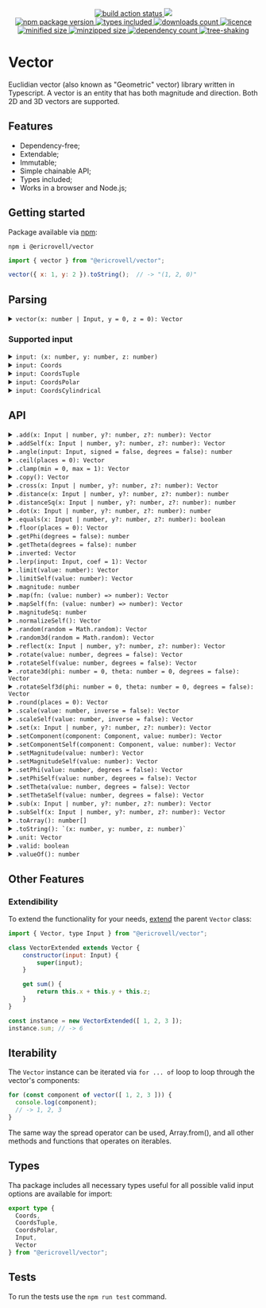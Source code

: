 <div align="center">
  <a href="https://github.com/EricRovell/vector/actions">
    <img alt="build action status" src="https://github.com/EricRovell/vector/workflows/build/badge.svg" />
  </a>
  <a href="https://codecov.io/gh/EricRovell/vector">
    <img src="https://codecov.io/gh/EricRovell/vector/branch/main/graph/badge.svg?token=OCTMR1R41W"/>
  </a>
</div>

<div align="center">
  <a href="https://www.npmjs.com/package/@ericrovell/vector">
    <img alt="npm package version" src="https://badgen.net/npm/v/@ericrovell/vector/" />
  </a>
  <a href="https://www.npmjs.com/package/@ericrovell/vector">
    <img alt="types included" src="https://badgen.net/npm/types/@ericrovell/vector/" />
  </a>
  <a href="https://www.npmjs.com/package/@ericrovell/vector">
    <img alt="downloads count" src="https://badgen.net/npm/dt/@ericrovell/vector/" />
  </a>
  <a href="https://www.npmjs.com/package/@ericrovell/vector">
    <img alt="licence" src="https://badgen.net/npm/license/@ericrovell/vector/" />
  </a>
</div>

<div align="center">
  <a href="https://bundlephobia.com/package/@ericrovell/vector">
    <img alt="minified size" src="https://badgen.net/bundlephobia/min/@ericrovell/vector/" />
  </a>
  <a href="https://bundlephobia.com/package/@ericrovell/vector">
    <img alt="minzipped size" src="https://badgen.net/bundlephobia/minzip/@ericrovell/vector/" />
  </a>
  <a href="https://bundlephobia.com/package/@ericrovell/vector">
    <img alt="dependency count" src="https://badgen.net/bundlephobia/dependency-count/@ericrovell/vector/" />
  </a>
  <a href="https://bundlephobia.com/package/@ericrovell/vector">
    <img alt="tree-shaking" src="https://badgen.net/bundlephobia/tree-shaking/@ericrovell/vector/" />
  </a>
</div>

# Vector

Euclidian vector (also known as "Geometric" vector) library written in Typescript. A vector is an entity that has both magnitude and direction. Both 2D and 3D vectors are supported.

## Features

- Dependency-free;
- Extendable;
- Immutable;
- Simple chainable API;
- Types included;
- Works in a browser and Node.js;

## Getting started

Package available via [npm](https://www.npmjs.com/package/@ericrovell/vector):

```
npm i @ericrovell/vector
```

```js
import { vector } from "@ericrovell/vector";

vector({ x: 1, y: 2 }).toString();  // -> "(1, 2, 0)"
```

## Parsing

<details>
  <summary>
    <code>vector(x: number | Input, y = 0, z = 0): Vector</code>
  </summary>

  Parses the given input and creates a new `Vector` instance.

  ```js
  vector(1, 2).toString();                  // -> "(1, 2, 0)"
  vector({ x: 1, y: 2, z: 3 }).toString();  // -> "(1, 2, 3)"
  vector([ 1, 2, 3 ]).toString();           // -> "(1, 2, 3)"
  ```
</details>

### Supported input

<details>
  <summary>
    <code>input: (x: number, y: number, z: number)</code>
  </summary>

  Parses numerical vector components from arguments.

  ```js
  vector(1).toString();        // -> "(1, 0, 0)"
  vector(1, 2).toString();     // -> "(1, 2, 0)"
  vector(1, 2, 3).toString();  // -> "(1, 2, 3)"
  ```
</details>

<details>
  <summary>
    <code>input: Coords</code>
  </summary>

  Parses the given input from `Coords` object and returns a new `Vector` instance.

  ```js
  vector({ x: 1 }).toString();               // -> "(1, 0, 0)"
  vector({ y: 2 }).toString();               // -> "(0, 2, 0)"
  vector({ z: 3 }).toString();               // -> "(0, 0, 3)"
  vector({ x: 1, y: 2 }).toString();         // -> "(1, 2, 0)"
  vector({ y: 2, z: 3 }).toString();         // -> "(0, 2, 3)"
  vector({ x: 1, z: 3 }).toString();         // -> "(1, 0, 3)"
  vector({ x: 1, y: 2, z: 3 }).toString();   // -> "(1, 2, 3)"
  ```

  The `Coords` object is considered valid if it is contains at least one of coordinate keys: `x`, `y`, or `z`.
  All missed keys defaults to zero, all extra keys are ignored.

  ```js
  vector({ x: 1, data: "hello!" }).toString();               // -> "(1, 0, 0)"
  vector({ x: 1, y: 2, z: 3, data: "hello!" }).toString();   // -> "(1, 2, 3)"
  ```
</details>

<details>
  <summary>
    <code>input: CoordsTuple</code>
  </summary>

  Parses the given input from `CoordsTuple` and returns a new `Vector` instance.

  ```js
  vector([ 1 ]).toString();         // -> "(1, 0, 0)"
  vector([ 1, 2 ]).toString();      // -> "(0, 2, 0)"
  vector([ 1, 2, 3 ]).toString();   // -> "(0, 0, 3)"
  ```
</details>

<details>
  <summary>
    <code>input: CoordsPolar</code>
  </summary>

  Parses the given input from `CoordsPolar` representing the vector [in polar coordinates](https://en.wikipedia.org/wiki/Vector_notation#Spherical_vectors) and returns a new `Vector` instance:

  ```js
  vector({ phi: 0 }).toString();                                    // -> "(1, 0, 0)"
  vector({ phi: Math.PI / 2 }));                                    // -> "(0, 1, 0)";
  vector({ phi: 0, magnitude: 2 }).toString();                      // -> "(2, 0, 0)"
  vector({ phi: Math.PI / 2, magnitude: 2 }));                      // -> "(0, 2, 0)";
  vector({ theta: 0 })                                              // -> "(0, 0, 1)");
  vector({ theta: Math.PI / 2 })                                    // -> "(1, 0, 0)");
  vector({ phi: Math.PI / 2, theta: 0 })                            // -> "(0, 0, 1)");
  vector({ phi: Math.PI / 2, theta: Math.PI / 2 })                  // -> "(0, 1, 0)");
  vector({ phi: Math.PI / 2, theta: 0, magnitude: 2 })              // -> "(0, 0, 2)");
  vector({ phi: Math.PI / 2, theta: Math.PI / 2, magnitude: 2 })    // -> "(0, 2, 0)");
  ```

  By default angles input require [radians](https://en.wikipedia.org/wiki/Radian). To use degrees, pass a `degrees` property:

  ```js
  vector({ degrees: true, phi: 0 })                              // -> "(1, 0, 0)");
  vector({ degrees: true, phi: 90 })                             // -> "(0, 1, 0)");
  vector({ degrees: true, phi: 90, theta: 0, magnitude: 2 })     // -> "(0, 0, 2)");
  vector({ degrees: true, phi: 90, theta: 90, magnitude: 2 })    // -> "(0, 2, 0)");
  ```

  The `CoordsPolar` object is considered valid if it is contains at least one of angle keys: `phi` or `theta`. The `magnitude` defaults to unit length.
</details>

<details>
  <summary>
    <code>input: CoordsCylindrical</code>
  </summary>

  Parses the given input from `CoordsCylindrical` representing the vector [in cylindrical coordinate system](https://en.wikipedia.org/wiki/Cylindrical_coordinate_system) and returns a new `Vector` instance:

  ```js
  vector({ p: Math.SQRT2, phi: Math.PI / 4, z: 5 }))    // -> "(1, 1, 5)"
  vector({ p: 7.0711, phi: -Math.PI / 4, z: 12 }))      // -> "(5, -5, 12)"
  ```

  By default angles input require [radians](https://en.wikipedia.org/wiki/Radian). To use degrees, pass a `degrees` property:

  ```js
  vector({ degrees: true, p: Math.SQRT2, phi: 45, z: 5 }))  // -> "(1, 1, 5)"
  vector({ degrees: true, p: 7.0711, phi: -45, z: 12 }))    // -> "(5, -5, 12)"
  ```

  The `CoordsCylindrical` object is considered valid if it is contains all properties: `p`, `phi`, and `z`. Only `degrees` property is optional.
</details>

## API

<details>
  <summary>
    <code>.add(x: Input | number, y?: number, z?: number): Vector</code>
  </summary>

  Performs the addition and returns the sum as new `Vector` instance.

  ```js
  vector(1, 2).add(3, 4).toString();                      // -> "(4, 6, 0)"
  vector({ x: 1, y: 2 }).add({ x: 3, y: 4 }).toString();  // -> "(4, 6, 0)"
  vector([ 1, 2, 3 ]).add([ 4, 5, 6 ]).toString();        // -> "(5, 7, 9)"
  ```

  Another instance can be used as an input as well:

  ```js
  const a = vector({ x: 1, y: 2, z: 3 });
  const b = vector({ x: -1, y: -2, z: -3 });

  a.add(b).toString();  // -> "(0, 0, 0)"
  ```
</details>

<details>
  <summary>
    <code>.addSelf(x: Input | number, y?: number, z?: number): Vector</code>
  </summary>

  Adds the another `Vector` instance or valid vector input to this vector.

  ```js
  const a = vector(1, 2, 3)
    .addSelf([ 1, 2, 3 ]);

  a.toString(); // -> "(2, 4, 6)"
  ```
</details>

<details>
  <summary>
    <code>.angle(input: Input, signed = false, degrees = false): number</code>
  </summary>

  Calculates the angle between two vectors.

  ```js
	vector([ 1, 2, 3 ].angle([ 4, 5, 6 ]) // -> 0.22573
	vector([ 1, 2, 3 ].angle([ 4, 5, 6 ], true) // -> -0.22573
	vector([ 1, 2, 3 ].angle([ 4, 5, 6 ], true, true) // -> -12.93315
  ```
</details>

<details>
  <summary>
    <code>.ceil(places = 0): Vector</code>
  </summary>

  Rounds this vector's components values to the next upper bound with defined precision.

  ```js
  vector(1.12345).ceil(4).toString()                           // -> "(1.1235, 0, 0)");
  vector(1.12345, 2.45678).ceil(4).toString()                  // -> "(1.1235, 2.4568, 0)");
  vector(1.12345, 2.45678, 3.78921).ceil().toString()          // -> "(2, 3, 4)");
  vector(Math.SQRT2, Math.PI, 2 * Math.PI).ceil(3).toString()  // -> "(1.415, 3.142, 6.284)");
  ```
</details>

<details>
  <summary>
    <code>.clamp(min = 0, max = 1): Vector</code>
  </summary>

  Clamps this vector's component values between an upper and lower bound.

  ```js
  vector(1.2, -1).clamp().toString()        // -> "(1, 0, 0)");
  vector(5, 10, -2).clamp(2, 8).toString()  // -> "(5, 8, 2)");
  ```
</details>

<details>
  <summary>
    <code>.copy(): Vector</code>
  </summary>

  Returns a copy of current vector instance.

  ```js
  const a = vector([ 1, 2, 3 ]);
  const b = a.copy();

  b.toString(); // -> "(1, 2, 3)"
  ```
</details>

<details>
  <summary>
    <code>.cross(x: Input | number, y?: number, z?: number): Vector</code>
  </summary>

  Calculates the cross product between two vectors and returns a new `Vector` instance.

  ```js
  vector(1, 2, 3).cross(4, 5, 6)         // -> (-3, 6, -3)
	vector([ 1, 2, 3 ]).cross([ 4, 5, 6 ]) // -> (-3, 6, -3)
	vector([ -2.5 ]).cross([ 4, 5.3, -8 ]) // -> (0, -20, -13.25)
  ```
</details>

<details>
  <summary>
    <code>.distance(x: Input | number, y?: number, z?: number): number</code>
  </summary>

  Calculates the Euclidian distance between two points, considering a point as a vector.

  ```js
	vector([ 1, 2, 3 ]).distance([ 4, 5, 6 ]) // -> 5.19615
	vector([ -2.5 ]).distance([ 4, 5.3, -8 ]) // -> 11.59051
  ```
</details>

<details>
  <summary>
    <code>.distanceSq(x: Input | number, y?: number, z?: number): number</code>
  </summary>

  Calculates the squared Euclidian distance between two points, considering a point as a vector.
  Slighty more efficient to calculate, useful to comparing.

  ```js
	vector([ 1, 2, 3 ]).distanceSq([ 4, 5, 6 ]) // -> 27
	vector([ -2.5 ]).distanceSq([ 4, 5.3, -8 ]) // -> 134.34
  ```
</details>

<details>
  <summary>
    <code>.dot(x: Input | number, y?: number, z?: number): number</code>
  </summary>

  Calculates the dot product of two vectors.

  ```js
	vector(1, 2, 3).dot(4, 5, 6)   // -> 32
	vector([ -2.5 ]).dot([ 4, 5.3, -8 ])   // -> -10
  ```
</details>

<details>
  <summary>
    <code>.equals(x: Input | number, y?: number, z?: number): boolean</code>
  </summary>

  Performs an equality check against another vector input or `Vector` instance.

  ```js
  vector(1, 2, 3).equals(1, 2, 3);                  // -> true
  vector({ x: 1, y: 2 }).equals([ 1, 2 ]);          // -> true
  vector({ x: -1, y: -2 }).equals({ x: -1, y: 2});  // -> false
  ```
</details>

<details>
  <summary>
    <code>.floor(places = 0): Vector</code>
  </summary>

  Rounds this vector's components values to the next lower bound with defined precision.

  ```js
  vector(1.12345).floor(4).toString()                           // -> "(1.1234, 0, 0)");
  vector(1.12345, 2.45678).floor(4).toString()                  // -> "(1.1234, 2.4567, 0)");
  vector(1.12345, 2.45678, 3.78921).floor(4).toString()         // -> "(1.1234, 2.4567, 3.7892)");
  vector(Math.SQRT2, Math.PI, 2 * Math.PI).floor(3).toString()  // -> "(1.414, 3.141, 6.283)");
  ```
</details>

<details>
  <summary>
    <code>.getPhi(degrees = false): number</code>
  </summary>

  Calculates vector's azimutal angle.

  ```js
  vector({ x: 3, y: 4 }).getPhi();    // -> 0.927295
  vector([ 1, -2, 3 ]).getPhi(true);   // -> 53.130102
  ```
</details>

<details>
  <summary>
    <code>.getTheta(degrees = false): number</code>
  </summary>

  Calculates vector's elevation angle.

  ```js
  vector({ x: 3, y: 4, z: 5 }).getTheta();       // -> 0.785398
  vector({ x: 3, y: 4, z: 5 }).getTheta(true);   // -> 45
  ```
</details>

<details>
  <summary>
    <code>.inverted: Vector</code>
  </summary>

  Returns an inverted `Vector` instance.

  ```js
  vector({ x: -1, y: 2 }).inverted;   // -> "(1, -2, 0)"
  vector([ 1, -2, 3 ]).inverted;   // -> "(-1, 2, -3)"
  ```
</details>

<details>
  <summary>
    <code>.lerp(input: Input, coef = 1): Vector</code>
  </summary>

  Linearly interpolate the vector to another vector.

  ```js
  const a = vector([ 4, 8, 16 ]);
  const b = vector([ 8, 24, 48 ]);

  a.lerp(b)         // ->  "(4, 8, 16)"
  a.lerp(b, -0.5)   // ->  "(4, 8, 16)"
  a.lerp(b, 0.25)   // ->  "(5, 12, 24)"
  a.lerp(b, 0.5)    // ->  "(6, 16, 32)"
  a.lerp(b, 0.75)   // ->  "(7, 20, 40)"
  a.lerp(b, 1)      // ->  "(8, 24, 48)"
  a.lerp(b, 1.5)    // ->  "(8, 24, 48)"
  ```
</details>

<details>
  <summary>
    <code>.limit(value: number): Vector</code>
  </summary>

  Limits the magnitude of the vector and returns a new `Vector` instance.

  ```js
  vector({ x: 3, y: 4 }).limit(10).magnitude          // -> 5
  vector({ x: 3, y: 4 }).limit(2).magnitude           // -> 2
  vector({ x: 3, y: 4 }).limit(5).magnitude           // -> 5
  vector({ x: 3, y: 4, z: 12 }).limit(15).magnitude   // -> 13
  vector({ x: 3, y: 4, z: 12 }).limit(10).magnitude   // -> 10
  vector({ x: 3, y: 4, z: 12 }).limit(13).magnitude   // -> 13
  ```
</details>

<details>
  <summary>
    <code>.limitSelf(value: number): Vector</code>
  </summary>

  Limits the magnitude of this vector and returns itself.

  ```js
  vector(3, 4).limitSelf(10).magnitude       // -> 5
  vector(3, 4).limitSelf(2).magnitude        // -> 2
  vector(3, 4).limitSelf(5).magnitude        // -> 5
  vector(3, 4, 12).limitSelf(15).magnitude   // -> 13
  vector(3, 4, 12).limitSelf(10).magnitude   // -> 10
  vector(3, 4, 12).limitSelf(13).magnitude   // -> 13
  ```
</details>

<details>
  <summary>
    <code>.magnitude: number</code>
  </summary>

  Calculates the magnitude of the vector:

  ```js
  vector({ x: 0 }).magnitude;               // -> 0
  vector({ x: 3, y: 4 }).magnitude;         // -> 5
  vector({ x: 3, y: 4, z: 12 }).magnitude;  // -> 13
  ```
</details>

<details>
  <summary>
    <code>.map(fn: (value: number) => number): Vector</code>
  </summary>

  Calls a defined callback on every vector component and returns a new `Vector` instance:

  ```js
  vector(1, 2, 3).map(value => value * 2).toString() // -> "(2, 4, 6)"
  ```
</details>

<details>
  <summary>
    <code>.mapSelf(fn: (value: number) => number): Vector</code>
  </summary>

  Calls a defined callback on each of this vector component and returns itself.

  ```js
  const v = vector(1, 2, 3);
  v.mapSelf(value => value * 2);
  v.toString() // -> "(2, 4, 6)"
  ```
</details>

<details>
  <summary>
    <code>.magnitudeSq: number</code>
  </summary>

  Calculates the squared magnitude of the vector, which may be useful and faster where the real value is not that important, for example, to compare two vector's length:

  ```js
  vector({ x: 0 }).magnitudeSq;               // -> 0
  vector({ x: 3, y: 4 }).magnitudeSq;         // -> 25
  vector({ x: 3, y: 4, z: 12 }).magnitudeSq;  // -> 169
  ```
</details>

<details>
  <summary>
    <code>.normalizeSelf(): Vector</code>
  </summary>

  Makes the current vector a unit vector (sets the magnitude to 1).

  ```js
  vector(0).normalizeSelf().margnitude;          // -> 0
  vector(3, 4).normalizeSelf().margnitude;       // -> 5
  vector(3, 4, 12).normalizeSelf().margnitude;   // -> 13
  ```
</details>

<details>
  <summary>
    <code>.random(random = Math.random): Vector</code>
  </summary>

  Makes a new 2D vector from a random azimuthal angle.

  ```js
  vector().random().toArray() // ->  [ 0.23565, 0.75624, 0 ]
  ```
</details>

<details>
  <summary>
    <code>.random3d(random = Math.random): Vector</code>
  </summary>

  Makes a new 3D vector.

  Correct distribution thanks to [wolfram](https://mathworld.wolfram.com/SpherePointPicking.html).

  ```js
  vector().random3d().toArray() // ->  [ 0.23565, 0.75624, -0.56571 ]
  ```
</details>

<details>
  <summary>
    <code>.reflect(x: Input | number, y?: number, z?: number): Vector</code>
  </summary>

  Reflects the vector about a normal line for 2D vector, or about a normal to a plane in 3D.

  Here, in an example the vector `a` can be viewed as the incident ray, the vector `n` as the normal, and the resulting vector should be the reflected ray.

  ```js
  const a = vector([ 4, 6 ]);
  const n = vector([ 0, -1 ]);

  a.reflect(n).toString() // ->  "(4, -6, 0)"
  ```
</details>

<details>
  <summary>
    <code>.rotate(value: number, degrees = false): Vector</code>
  </summary>

  Rotates the vector by an azimuthal angle (XOY plane) and returns a new `Vector` instance.

  ```js
  vector({ x: 1, y: 2 }).rotate(Math.PI / 3);
  vector({ x: 1, y: 2 }).rotate(60, true);
  ```
</details>

<details>
  <summary>
    <code>.rotateSelf(value: number, degrees = false): Vector</code>
  </summary>

  Rotates the current vector by an azimuthal angle (XOY plane).

  ```js
  vector(1, 2).rotateSelf(Math.PI / 3);
  vector(1, 2).rotateSelf(60, true);
  ```
</details>

<details>
  <summary>
    <code>.rotate3d(phi: number = 0, theta: number = 0, degrees = false): Vector</code>
  </summary>

  Rotates the vector by an azimuthal and elevation angles and returns a new `Vector` instance.

  ```js
  vector({ x: 1, y: 2, z: 3 }).rotate3d(Math.PI / 3, Math.PI / 6);
  vector({ x: 1, y: 2, z: 3 }).rotate3d(60, 30, true);
  ```
</details>

<details>
  <summary>
    <code>.rotateSelf3d(phi: number = 0, theta: number = 0, degrees = false): Vector</code>
  </summary>

  Rotates the current vector by an azimuthal and elevation angles.

  ```js
  vector({ x: 1, y: 2, z: 3 }).rotateSelf3d(Math.PI / 3, Math.PI / 6);
  vector({ x: 1, y: 2, z: 3 }).rotateSelf3d(60, 30, true);
  ```
</details>

<details>
  <summary>
    <code>.round(places = 0): Vector</code>
  </summary>

  Rounds this vector's component values to the closest bound with defined precision.

  ```js
  vector(1.12345).round(4).toString()                           // -> "(1.1235, 0, 0)");
  vector(1.12345, 2.45678).round(4).toString()                  // -> "(1.1235, 2.4568, 0)");
  vector(1.12345, 2.45678, 3.78921).round(4).toString()         // -> "(1.1235, 2.4568, 3.7892)");
  vector(Math.SQRT2, Math.PI, 2 * Math.PI).round(3).toString()  // -> "(1.414, 3.142, 6.283)");
  ```
</details>

<details>
  <summary>
    <code>.scale(value: number, inverse = false): Vector</code>
  </summary>

  Performs the scalar vector multiplication and returns a new `Vector` instance:

  ```js
  vector(1, 2).scale(2).toString();  // -> "(2, 4, 0)"
  vector(1, 2, 3).scale(-2).toString();    // -> "(-2, -4, -6)"
  ```

  The second parameter turns the passed `value` into reciprocal, in other words the division will be performed:

  ```js
  vector(2, 4, 6).scale(2, true).toString(); // -> "(1, 2, 3)"
  ```

  Although the same effect can be obtained just with `.scale(0.5)`, it is useful when the variable may have zero value. In case of zero division the zero vector will be returned and marked as invalid.

  ```js
  const v = vector(1, 2, 3).scale(0, true);

  v.valid      // -> false
  v.toString() // -> "(0, 0, 0)"
  ```
</details>

<details>
  <summary>
    <code>.scaleSelf(value: number, inverse = false): Vector</code>
  </summary>

  Scales this vector by a scalar value.

  ```js
  const a = vector(-1, 2, 3)
    .scaleSelf(5)
    .scaleSelf(-2);

  a.toString() // -> "(10, -20, -30)"
  ```

  The second parameter turns the passed `value` into reciprocal, in other words the division will be performed:

  ```js
  const v = vector(-12, -18, -24)
    .scale(2, true)
    .scale(-3, true);

  v.toString(); // -> "(2, 3, 4)"
  ```

  It is useful when the variable may have zero value. In this case the vector components won't change.
</details>

<details>
  <summary>
    <code>.set(x: Input | number, y?: number, z?: number): Vector</code>
  </summary>

  Set's the current vector state from another `Vector` instance or valid vector input.

  ```js
  const v1 = vector(1, 2, 3).set(0, 0, 0);
  v1.set([ 3, 4, 5 ]);
  v1.set({ x: -1, y: -2, z: -3 });

  v1.toString() // -> "(-1, -2, -3)"
  ```
</details>

<details>
  <summary>
    <code>.setComponent(component: Component, value: number): Vector</code>
  </summary>

  Sets the vector component value and returns a new `Vector` instance.

  ```js
  vector(1, 2, 3).setComponent("x", 2).toString(); // -> "(2, 2, 3)"
  vector(1, 2, 3).setComponent("y", 3).toString(); // -> "(1, 3, 3)"
  vector(1, 2, 3).setComponent("z", 4).toString(); // -> "(1, 2, 4)"
  ```
</details>

<details>
  <summary>
    <code>.setComponentSelf(component: Component, value: number): Vector</code>
  </summary>

  Sets the current vector's component value.

  ```js
  const v = vector(1, 2, 3)
    .setComponentSelf("x", 0)
    .setComponentSelf("y", 0)
    .setComponentSelf("z", 0)

  .toString() // -> "(0, 0, 0)"
  ```
</details>

<details>
  <summary>
    <code>.setMagnitude(value: number): Vector</code>
  </summary>

  Sets the magnitude of the vector and returns a new `Vector` instance.

  ```js
  vector({ x: 1 }).setMagnitude(5).magnitude               // -> 5;
  vector({ x: 1, y: 2 }).setMagnitude(5).magnitude         // -> 5;
  vector({ x: 1, y: 2, z: 3 }).setMagnitude(5).magnitude   // -> 5;
  ```
</details>

<details>
  <summary>
    <code>.setMagnitudeSelf(value: number): Vector</code>
  </summary>

  Sets the magnitude of this vector and returns itself.

  ```js
  vector(1).setMagnitudeSelf(5).magnitude         W // -> 5;
  vector(1, 2).setMagnitudeSelf(5).magnitude       // -> 5;
  vector(1, 2, 3).setMagnitudeSelf(-5).magnitude   // -> 5;
  ```
</details>

<details>
  <summary>
    <code>.setPhi(value: number, degrees = false): Vector</code>
  </summary>

  Rotates the vector to a specific azimuthal angle (OXY plane) and returns a new `Vector` instance.

  ```js
  vector({ x: 1, y: 2 }).setPhi(Math.PI / 3);
  vector({ x: 1, y: 2, z: 3 }).setPhi(60, true);
  ```
</details>

<details>
  <summary>
    <code>.setPhiSelf(value: number, degrees = false): Vector</code>
  </summary>

  Rotates the current vector to a specific azimuthal angle (OXY plane).

  ```js
  vector({ x: 1, y: 2 }).setPhiSelf(Math.PI / 3);
  vector({ x: 1, y: 2, z: 3 }).setPhiSelf(60, true);
  ```
</details>

<details>
  <summary>
    <code>.setTheta(value: number, degrees = false): Vector</code>
  </summary>

  Rotates the vector to a specific elevation angle and returns a new `Vector` instance.

  ```js
  vector({ x: 1, y: 2 }).setTheta(Math.PI / 3);
  vector({ x: 1, y: 2, z: 3 }).setTheta(60, true);
  ```
</details>

<details>
  <summary>
    <code>.setThetaSelf(value: number, degrees = false): Vector</code>
  </summary>

  Rotates the current vector to a specific elevation angle.

  ```js
  vector({ x: 1, y: 2 }).setThetaSelf(Math.PI / 3);
  vector({ x: 1, y: 2, z: 3 }).setThetaSelf(60, true);
  ```
</details>

<details>
  <summary>
    <code>.sub(x: Input | number, y?: number, z?: number): Vector</code>
  </summary>

  Performs the subtraction and returns the result as new `Vector` instance.

  ```js
  vector(1, 2, 3).sub(2, 3, 4).toString()                 // -> "(-1, -1, -1)"
  vector({ x: 1, y: 2 }).sub({ x: 3, y: 4 }).toString();  // -> "(-2, -2, 0)"
  vector([ 1, 2, 3 ]).sub([ 4, 5, 6 ]).toString();        // -> "(-3, -3, -3)"
  ```

  Another instance can be used as an input as well:

  ```js
  const a = vector({ x: 1, y: 2, z: 3 });
  const b = vector({ x: 1, y: 2, z: 3 });

  a.sub(b).toString();  // -> "(0, 0, 0)"
  ```
</details>

<details>
  <summary>
    <code>.subSelf(x: Input | number, y?: number, z?: number): Vector</code>
  </summary>

  Subtracts another `Vector` instance or valid vector input from this vector.

  ```js
  const a = vector(1, 2, 3)
    .subSelf([ 2, 1, 5 ]);

  a.toString(); // -> "(-1, 1, -2)"
  ```
</details>

<details>
  <summary>
    <code>.toArray(): number[]</code>
  </summary>

  Returns vector's components packed into array.

  ```js
  vector({ x: 1 }).toArray();               // -> [ 1, 0, 0 ]
  vector({ x: 1, y: 2 }).toArray();         // -> [ 1, 2, 0 ]
  vector({ x: 1, y: 2, z: 3 }).toArray();   // -> [ 1, 2, 3 ]
  ```
</details>

<details>
  <summary>
    <code>.toString(): `(x: number, y: number, z: number)`</code>
  </summary>

  Returns a `Vector` string representation.

  ```js
  vector({ x: 1 }).toString();               // -> "(1, 0, 0)"
  vector({ x: 1, y: 2 }).toString();         // -> "(1, 2, 0)"
  vector({ x: 1, y: 2, z: 3 }).toString();   // -> "(1, 2, 3)"
  vector([ 1 ]).toString();                  // -> "(1, 0, 0)"
  vector([ 1, 2 ]).toString();               // -> "(0, 2, 0)"
  vector([ 1, 2, 3 ]).toString();            // -> "(0, 0, 3)"
  ```
</details>

<details>
  <summary>
    <code>.unit: Vector</code>
  </summary>

  Normalizes the original vector and returns [the unit vector](https://en.wikipedia.org/wiki/Unit_vector):

  ```js
  vector({ x: 0 }).unit.magnitude;                // -> 1
  vector({ x: 3, y: 4 }).unit.magnitude;          // -> 1
  vector({ x: 3, y: 4, z: 12 }).unit.magnitude;   // -> 1
  ```
</details>

<details>
  <summary>
    <code>.valid: boolean</code>
  </summary>

  On invalid input there is no error thrown.
  Method returns a boolean indicating whether or not a user input was valid.
  On invalid input the vector defaults to zero vector: (0, 0, 0).

  ```js
  vector([ 1, 2 ]).valid;  // -> true
  vector([ NaN ]).valid; // -> false
  vector({ x: 1, y: 2 }).valid;  // -> true
  vector({ a: 1, b: 2 }).valid; // -> false
  ```
</details>

<details>
  <summary>
    <code>.valueOf(): number</code>
  </summary>

  Converts the vector instance to primitive value - it's magnitude.

  ```js
  const a = vector([ 3, 4 ]);
  const b = vector([ 6, 8 ]);

  a + b // -> 15
  ```
</details>

## Other Features

### Extendibility

To extend the functionality for your needs, [extend](https://developer.mozilla.org/en-US/docs/Web/JavaScript/Reference/Classes/extends) the parent `Vector` class:

```js
import { Vector, type Input } from "@ericrovell/vector";

class VectorExtended extends Vector {
	constructor(input: Input) {
		super(input);
	}

	get sum() {
		return this.x + this.y + this.z;
	}
}

const instance = new VectorExtended([ 1, 2, 3 ]);
instance.sum; // -> 6
```

## Iterability

The `Vector` instance can be iterated via `for ... of` loop to loop through the vector's components:

```js
for (const component of vector([ 1, 2, 3 ])) {
  console.log(component);
  // -> 1, 2, 3
}
```

The same way the spread operator can be used, Array.from(), and all other methods and functions that operates on iterables.

## Types

Tha package includes all necessary types useful for all possible valid input options are available for import:

```ts
export type {
  Coords,
  CoordsTuple,
  CoordsPolar,
  Input,
  Vector
} from "@ericrovell/vector";
```

## Tests

To run the tests use the `npm run test` command.
